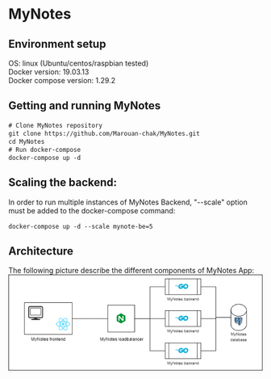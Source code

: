 # MyNotes
## Environment setup
OS: linux (Ubuntu/centos/raspbian tested)  
Docker version: 19.03.13  
Docker compose version: 1.29.2  
## Getting and running MyNotes  
```
# Clone MyNotes repository
git clone https://github.com/Marouan-chak/MyNotes.git
cd MyNotes
# Run docker-compose
docker-compose up -d
```
## Scaling the backend:  
In order to run multiple instances of MyNotes Backend, "--scale" option must be added to the docker-compose command:  
```
docker-compose up -d --scale mynote-be=5
```
## Architecture  
The following picture describe the different components of MyNotes App:
![alt text](https://github.com/Marouan-chak/MyNotes/blob/master/MyNotes.png?raw=true)
